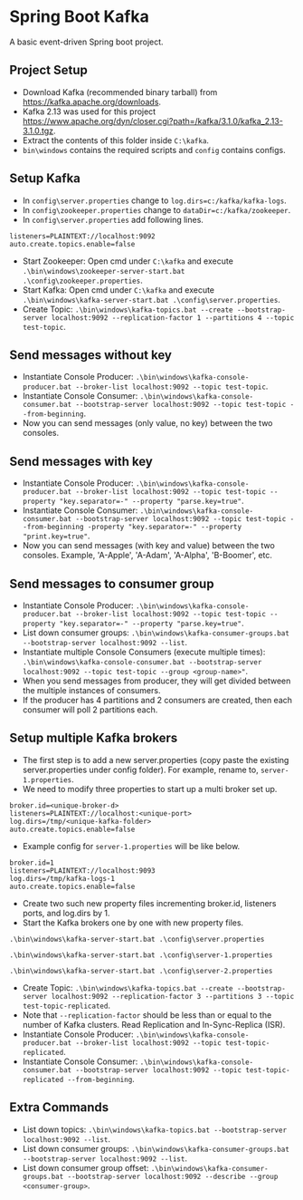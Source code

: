 # Spring Boot Kafka

A basic event-driven Spring boot project.

## Project Setup

- Download Kafka (recommended binary tarball) from https://kafka.apache.org/downloads. 
- Kafka 2.13 was used for this project https://www.apache.org/dyn/closer.cgi?path=/kafka/3.1.0/kafka_2.13-3.1.0.tgz.
- Extract the contents of this folder inside `C:\kafka`.
- `bin\windows` contains the required scripts and `config` contains configs.

## Setup Kafka

- In `config\server.properties` change to `log.dirs=c:/kafka/kafka-logs`.
- In `config\zookeeper.properties` change to `dataDir=c:/kafka/zookeeper`.
- In `config\server.properties` add following lines.
  
```
listeners=PLAINTEXT://localhost:9092
auto.create.topics.enable=false
```

- Start Zookeeper: Open cmd under `C:\kafka` and execute `.\bin\windows\zookeeper-server-start.bat .\config\zookeeper.properties`.
- Start Kafka: Open cmd under `C:\kafka` and execute `.\bin\windows\kafka-server-start.bat .\config\server.properties`.
- Create Topic: `.\bin\windows\kafka-topics.bat --create --bootstrap-server localhost:9092 --replication-factor 1 --partitions 4 --topic test-topic`.

## Send messages without key

- Instantiate Console Producer: `.\bin\windows\kafka-console-producer.bat --broker-list localhost:9092 --topic test-topic`.
- Instantiate Console Consumer: `.\bin\windows\kafka-console-consumer.bat --bootstrap-server localhost:9092 --topic test-topic --from-beginning`.
- Now you can send messages (only value, no key) between the two consoles.

## Send messages with key

- Instantiate Console Producer: `.\bin\windows\kafka-console-producer.bat --broker-list localhost:9092 --topic test-topic --property "key.separator=-" --property "parse.key=true"`.
- Instantiate Console Consumer: `.\bin\windows\kafka-console-consumer.bat --bootstrap-server localhost:9092 --topic test-topic --from-beginning -property "key.separator=-" --property "print.key=true"`.
- Now you can send messages (with key and value) between the two consoles. Example, 'A-Apple', 'A-Adam', 'A-Alpha', 'B-Boomer', etc. 

## Send messages to consumer group

- Instantiate Console Producer: `.\bin\windows\kafka-console-producer.bat --broker-list localhost:9092 --topic test-topic --property "key.separator=-" --property "parse.key=true"`.
- List down consumer groups: `.\bin\windows\kafka-consumer-groups.bat --bootstrap-server localhost:9092 --list`.
- Instantiate multiple Console Consumers (execute multiple times): `.\bin\windows\kafka-console-consumer.bat --bootstrap-server localhost:9092 --topic test-topic --group <group-name>"`.
- When you send messages from producer, they will get divided between the multiple instances of consumers. 
- If the producer has 4 partitions and 2 consumers are created, then each consumer will poll 2 partitions each.

## Setup multiple Kafka brokers

- The first step is to add a new server.properties (copy paste the existing server.properties under config folder). For example, rename to, `server-1.properties`.
- We need to modify three properties to start up a multi broker set up.

```
broker.id=<unique-broker-d>
listeners=PLAINTEXT://localhost:<unique-port>
log.dirs=/tmp/<unique-kafka-folder>
auto.create.topics.enable=false
```

- Example config for `server-1.properties` will be like below.

```
broker.id=1
listeners=PLAINTEXT://localhost:9093
log.dirs=/tmp/kafka-logs-1
auto.create.topics.enable=false
```

- Create two such new property files incrementing broker.id, listeners ports, and log.dirs by 1.
- Start the Kafka brokers one by one with new property files.

```
.\bin\windows\kafka-server-start.bat .\config\server.properties
```
```
.\bin\windows\kafka-server-start.bat .\config\server-1.properties
```
```
.\bin\windows\kafka-server-start.bat .\config\server-2.properties
```

- Create Topic: `.\bin\windows\kafka-topics.bat --create --bootstrap-server localhost:9092 --replication-factor 3 --partitions 3 --topic test-topic-replicated`.
- Note that `--replication-factor` should be less than or equal to the number of Kafka clusters. Read Replication and In-Sync-Replica (ISR).
- Instantiate Console Producer: `.\bin\windows\kafka-console-producer.bat --broker-list localhost:9092 --topic test-topic-replicated`.
- Instantiate Console Consumer: `.\bin\windows\kafka-console-consumer.bat --bootstrap-server localhost:9092 --topic test-topic-replicated --from-beginning`.

## Extra Commands

- List down topics: `.\bin\windows\kafka-topics.bat --bootstrap-server localhost:9092 --list`.
- List down consumer groups: `.\bin\windows\kafka-consumer-groups.bat --bootstrap-server localhost:9092 --list`.
- List down consumer group offset: `.\bin\windows\kafka-consumer-groups.bat --bootstrap-server localhost:9092 --describe --group <consumer-group>`.
